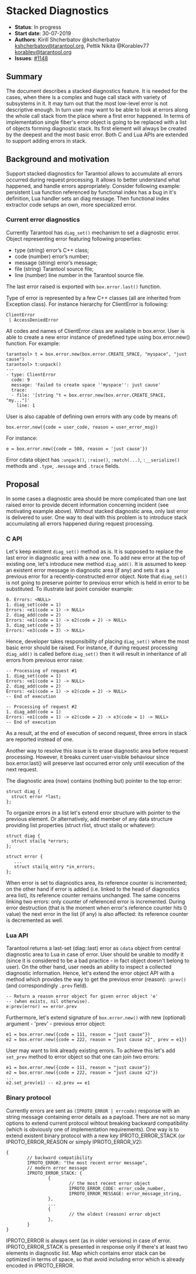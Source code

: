 # Stacked Diagnostics

* **Status**: In progress
* **Start date**: 30-07-2019
* **Authors**: Kirill Shcherbatov @kshcherbatov kshcherbatov@tarantool.org,
               Pettik Nikita @Korablev77 korablev@tarantool.org
* **Issues**: [#1148](https://github.com/tarantool/<repository\>/issues/1148)


## Summary

The document describes a stacked diagnostics feature. It is needed for the cases,
when there is a complex and huge call stack with variety of subsystems in it.
It may turn out that the most low-level error is not descriptive enough. In turn
user may want to be able to look at errors along the whole call stack from the
place where a first error happened. In terms of implementation single fiber's
error object is going to be replaced with a list of objects forming diagnostic
stack. Its first element will always be created by the deepest and the most
basic error. Both C and Lua APIs are extended to support adding errors in stack.

## Background and motivation

Support stacked diagnostics for Tarantool allows to accumulate all errors
occurred during request processing. It allows to better understand what
happened, and handle errors appropriately. Consider following example:
persistent Lua function referenced by functional index has a bug in it's
definition, Lua handler sets an diag message. Then functional index extractor
code setups an own, more specialized error.

### Current error diagnostics

Currently Tarantool has `diag_set()` mechanism to set a diagnostic error.
Object representing error featuring following properties:
 - type (string) error’s C++ class;
 - code (number) error’s number;
 - message (string) error’s message;
 - file (string) Tarantool source file;
 - line (number) line number in the Tarantool source file.

The last error raised is exported with `box.error.last()` function.

Type of error is represented by a few C++ classes (all are inherited from
Exception class). For instance hierarchy for ClientError is following:
```
ClientError
 | AccessDeniedError
```

All codes and names of ClientError class are available in box.error.
User is able to create a new error instance of predefined type using
box.error.new() function. For example:
```
tarantool> t = box.error.new(box.error.CREATE_SPACE, "myspace", "just cause")
tarantool> t:unpack()
---
- type: ClientError
  code: 9
  message: 'Failed to create space ''myspace'': just cause'
  trace:
  - file: '[string "t = box.error.new(box.error.CREATE_SPACE, "my..."]'
    line: 1
```

User is also capable of defining own errors with any code  by means of:
```
box.error.new({code = user_code, reason = user_error_msg})
```
For instance:
```
e = box.error.new({code = 500, reason = 'just cause'})
```

Error cdata object has `:unpack()`, `:raise()`, `:match(...)`, `:__serialize()`
methods and `.type`, `.message` and `.trace` fields.

## Proposal

In some cases a diagnostic area should be more complicated than
one last raised error to provide decent information concerning incident (see
motivating example above). Without stacked diagnostic area, only last error is
delivered to user. One way to deal with this problem is to introduce stack
accumulating all errors happened during request processing.

### C API

Let's keep existent `diag_set()` method as is. It is supposed to replace the
last error in diagnostic area with a new one. To add new error at the top of
existing one, let's introduce new method `diag_add()`. It is assumed to keep
an existent error message in diagnostic area (if any) and sets it as a previous
error for a recently-constructed error object. Note that `diag_set()` is not
going to preserve pointer to previous error which is held in error to be
substituted. To illustrate last point consider example:

```
0. Errors: <NULL>
1. diag_set(code = 1)
Errors: <e1(code = 1) -> NULL>
2. diag_add(code = 2)
Errors: <e1(code = 1) -> e2(code = 2) -> NULL>
3. diag_set(code = 3)
Errors: <e3(code = 3) -> NULL>
```

Hence, developer takes responsibility of placing `diag_set()` where the most
basic error should be raised. For instance, if during request processing
`diag_add()` is called before `diag_set()` then it will result in inheritance
of all errors from previous error raise:

```
-- Processing of request #1
1. diag_set(code = 1)
Errors: <e1(code = 1) -> NULL>
2. diag_add(code = 2)
Errors: <e1(code = 1) -> e2(code = 2) -> NULL>
-- End of execution

-- Processing of request #2
1. diag_add(code = 1)
Errors: <e1(code = 1) -> e2(code = 2) -> e3(code = 1) -> NULL>
-- End of execution
```

As a result, at the end of execution of second request, three errors in
stack are reported instead of one.

Another way to resolve this issue is to erase diagnostic area before
request processing. However, it breaks current user-visible behaviour
since box.error.last() will preserve last occurred error only until execution
of the next request.

The diagnostic area (now) contains (nothing but) pointer to the top error:
```
struct diag {
  struct error *last;
};

```

To organize errors in a list let's extend error structure with pointer to
the previous element. Or alternatively, add member of any data structure
providing list properties (struct rlist, struct stailq or whatever):
```
struct diag {
  struct stailq *errors;
};

struct error {
   ...
   struct stailq_entry *in_errors;
};
```
When error is set to diagnostics area, its reference counter is incremented;
on the other hand if error is added (i.e. linked to the head of diagnostics
area list), its reference counter remains unchanged. The same concerns linking
two errors: only counter of referenced error is incremented. During error
destruction (that is the moment when error's reference counter hits 0 value)
the next error in the list (if any) is also affected: its reference counter
is decremented as well.

### Lua API

Tarantool returns a last-set (diag::last) error as `cdata` object from central
diagnostic area to Lua in case of error. User should be unable to modify it
(since it is considered to be a bad practice - in fact object doesn't belong
to user). On the other hand, user needs an ability to inspect a collected
diagnostic information. Hence, let's extend the error object API with a method
which provides the way to get the previous error (reason): `:prev()` (and
correspondingly `.prev` field).

```
-- Return a reason error object for given error object 'e'
-- (when exists, nil otherwise).
e:prev(error) == error.prev
```

Furthermore, let's extend signature of `box.error.new()` with new (optional)
argument - 'prev' - previous error object:

```
e1 = box.error.new({code = 111, reason = "just cause"})
e2 = box.error.new({code = 222, reason = "just cause x2", prev = e1})
```

User may want to link already existing errors. To achieve this let's add
`set_prev` method to error object so that one can join two errors:
```
e1 = box.error.new({code = 111, reason = "just cause"})
e2 = box.error.new({code = 222, reason = "just cause x2"})
...
e2.set_prev(e1) -- e2.prev == e1
```
### Binary protocol

Currently errors are sent as `(IPROTO_ERROR | errcode)` response with an
string message containing error details as a payload. There are not so many
options to extend current protocol wihtout breaking backward compatibility
(which is obviously one of implementation requirements). One way is to extend
existent binary protocol with a new key IPROTO_ERROR_STACK (or
IPROTO_ERROR_REASON or simply IPROTO_ERROR_V2):
```
{
        // backward compatibility
        IPROTO_ERROR: "the most recent error message",
        // modern error message
        IPROTO_ERROR_STACK: {
                {
                        // the most recent error object
                        IPROTO_ERROR_CODE: error_code_number,
                        IPROTO_ERROR_MESSAGE: error_message_string,
                },
                ...
                {
                        // the oldest (reason) error object
                },
        }
}
```

IPROTO_ERROR is always sent (as in older versions) in case of error.
IPROTO_ERROR_STACK is presented in response only if there's at least two
elements in diagnostic list. Map which contains error stack can be optimized
in terms of space, so that avoid including error which is already encoded
in IPROTO_ERROR.
